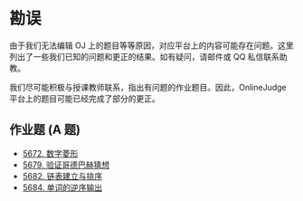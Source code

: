 # 勘误

由于我们无法编辑 OJ 上的题目等等原因，对应平台上的内容可能存在问题。这里列出了一些我们已知的问题和更正的结果。如有疑问，请邮件或 QQ 私信联系助教。

我们尽可能积极与授课教师联系，指出有问题的作业题目。因此，OnlineJudge 平台上的题目可能已经完成了部分的更正。

## 作业题 (A 题)

- [5672. 数字菱形](5672.md)
- [5679. 验证哥德巴赫猜想](5679.md)
- [5682. 链表建立与排序](5682.md)
- [5684. 单词的逆序输出](5684.md)
